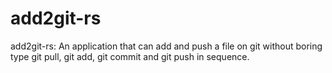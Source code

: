 # add2git-rs
add2git-rs: An application that can add and push a file on git without boring type git pull, git add, git commit and git push in sequence.
